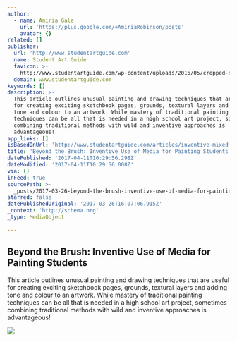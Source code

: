```yaml
---
author:
  - name: Amiria Gale
    url: 'https://plus.google.com/+AmiriaRobinson/posts'
    avatar: {}
related: []
publisher:
  url: 'http://www.studentartguide.com'
  name: Student Art Guide
  favicon: >-
    http://www.studentartguide.com/wp-content/uploads/2016/05/cropped-studentartguide-app-icon-5-192x192.png
  domain: www.studentartguide.com
keywords: []
description: >-
  This article outlines unusual painting and drawing techniques that are useful
  for creating exciting sketchbook pages, grounds, textural layers and adding
  tone and colour to an artwork. While mastery of traditional painting
  techniques can be all that is needed in a high school art project, sometimes
  combining traditional methods with wild and inventive approaches is
  advantageous!
app_links: []
isBasedOnUrl: 'http://www.studentartguide.com/articles/inventive-mixed-media-techniques'
title: 'Beyond the Brush: Inventive Use of Media for Painting Students'
datePublished: '2017-04-11T10:29:56.298Z'
dateModified: '2017-04-11T10:29:56.008Z'
via: {}
inFeed: true
sourcePath: >-
  _posts/2017-03-26-beyond-the-brush-inventive-use-of-media-for-painting-studen.md
starred: false
datePublishedOriginal: '2017-03-26T16:07:06.915Z'
_context: 'http://schema.org'
_type: MediaObject

---
```

<article style=""><h1>Beyond the Brush: Inventive Use of Media for Painting Students</h1><p>This article outlines unusual painting and drawing techniques that are useful for creating exciting sketchbook pages, grounds, textural layers and adding tone and colour to an artwork. While mastery of traditional painting techniques can be all that is needed in a high school art project, sometimes combining traditional methods with wild and inventive approaches is advantageous!</p><img src="http://www.studentartguide.com/wp-content/uploads/2015/02/lilibeth-cuenca-rasmussen.jpg" /></article>